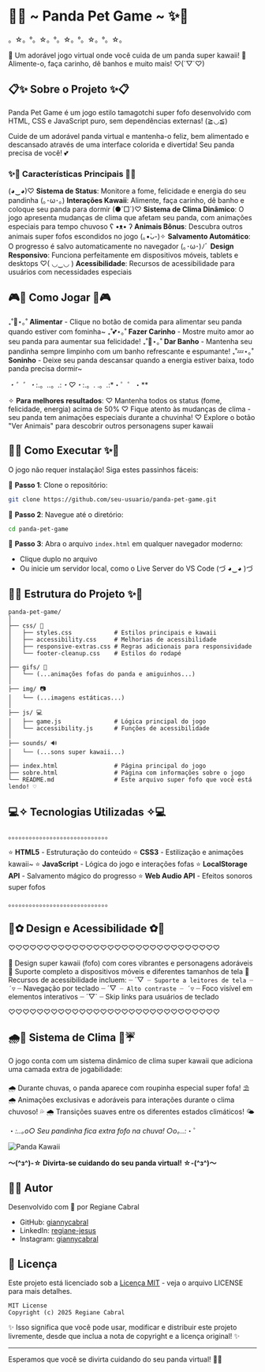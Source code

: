 # 🐼✨ ~ Panda Pet Game ~ ✨🐼

。☆。°。☆。°。☆。°。☆。°。☆。

🌸 Um adorável jogo virtual onde você cuida de um panda super kawaii! 🌸
Alimente-o, faça carinho, dê banhos e muito mais! ♡(´▽`♡)

## 📋✨ Sobre o Projeto ✨📋

Panda Pet Game é um jogo estilo tamagotchi super fofo desenvolvido com HTML, CSS e JavaScript puro, sem dependências externas! (≧◡≦) 

Cuide de um adorável panda virtual e mantenha-o feliz, bem alimentado e descansado através de uma interface colorida e divertida! Seu panda precisa de você! 💕

### ✨🌟 Características Principais 🌟✨

(◕‿◕)♡ **Sistema de Status**: Monitore a fome, felicidade e energia do seu pandinha
(｡･ω･｡) **Interações Kawaii**: Alimente, faça carinho, dê banho e coloque seu panda para dormir
(●´□`)♡ **Sistema de Clima Dinâmico**: O jogo apresenta mudanças de clima que afetam seu panda, com animações especiais para tempo chuvoso
ʕ •ᴥ• ʔ **Animais Bônus**: Descubra outros animais super fofos escondidos no jogo
(｡•̀ᴗ-)✧ **Salvamento Automático**: O progresso é salvo automaticamente no navegador
(｡･ω･)ﾉﾞ **Design Responsivo**: Funciona perfeitamente em dispositivos móveis, tablets e desktops
♡( ◡‿◡ ) **Acessibilidade**: Recursos de acessibilidade para usuários com necessidades especiais

## 🎮💖 Como Jogar 💖🎮

₊˚🍙⋆｡˚ **Alimentar** - Clique no botão de comida para alimentar seu panda quando estiver com fominha~
₊˚💕⋆｡˚ **Fazer Carinho** - Mostre muito amor ao seu panda para aumentar sua felicidade!
₊˚🚿⋆｡˚ **Dar Banho** - Mantenha seu pandinha sempre limpinho com um banho refrescante e espumante!
₊˚💤⋆｡˚ **Soninho** - Deixe seu panda descansar quando a energia estiver baixa, todo panda precisa dormir~

*・゜゜・*:.。..。.:*・♡・*:.。. .。.:*・゜゜・**

✧ **Para melhores resultados**:
♡ Mantenha todos os status (fome, felicidade, energia) acima de 50%
♡ Fique atento às mudanças de clima - seu panda tem animações especiais durante a chuvinha!
♡ Explore o botão "Ver Animais" para descobrir outros personagens super kawaii

## 🚀✨ Como Executar ✨🚀

O jogo não requer instalação! Siga estes passinhos fáceis:

🌸 **Passo 1**: Clone o repositório:
```bash
git clone https://github.com/seu-usuario/panda-pet-game.git
```

🌸 **Passo 2**: Navegue até o diretório:
```bash
cd panda-pet-game
```

🌸 **Passo 3**: Abra o arquivo `index.html` em qualquer navegador moderno:
- Clique duplo no arquivo
- Ou inicie um servidor local, como o Live Server do VS Code (づ ◕‿◕ )づ

## 🧩✨ Estrutura do Projeto ✨🧩

```
panda-pet-game/
│
├── css/ 🎨
│   ├── styles.css            # Estilos principais e kawaii
│   ├── accessibility.css     # Melhorias de acessibilidade
│   ├── responsive-extras.css # Regras adicionais para responsividade
│   └── footer-cleanup.css    # Estilos do rodapé
│
├── gifs/ 🌟
│   └── (...animações fofas do panda e amiguinhos...)
│
├── img/ 📷
│   └── (...imagens estáticas...)
│
├── js/ 💻
│   ├── game.js               # Lógica principal do jogo
│   └── accessibility.js      # Funções de acessibilidade
│
├── sounds/ 🔊
│   └── (...sons super kawaii...)
│
├── index.html                # Página principal do jogo
├── sobre.html                # Página com informações sobre o jogo
└── README.md                 # Este arquivo super fofo que você está lendo! ♡
```

## 💻✧ Tecnologias Utilizadas ✧💻

。。。。。。。。。。。。。。。。。。。。。。。。。。。。。

⭐ **HTML5** - Estruturação do conteúdo
⭐ **CSS3** - Estilização e animações kawaii~
⭐ **JavaScript** - Lógica do jogo e interações fofas
⭐ **LocalStorage API** - Salvamento mágico do progresso
⭐ **Web Audio API** - Efeitos sonoros super fofos

。。。。。。。。。。。。。。。。。。。。。。。。。。。。。

## 🎨✿ Design e Acessibilidade ✿🎨

♡♡♡♡♡♡♡♡♡♡♡♡♡♡♡♡♡♡♡♡♡♡♡♡♡♡♡♡♡♡

🌈 Design super kawaii (fofo) com cores vibrantes e personagens adoráveis
🌈 Suporte completo a dispositivos móveis e diferentes tamanhos de tela
🌈 Recursos de acessibilidade incluem:
  ┈ ´▽` ┈ Suporte a leitores de tela
  ┈ ´▽` ┈ Navegação por teclado
  ┈ ´▽` ┈ Alto contraste
  ┈ ´▽` ┈ Foco visível em elementos interativos
  ┈ ´▽` ┈ Skip links para usuários de teclado

♡♡♡♡♡♡♡♡♡♡♡♡♡♡♡♡♡♡♡♡♡♡♡♡♡♡♡♡♡♡

## 🌧️🌈 Sistema de Clima 🌈☔

O jogo conta com um sistema dinâmico de clima super kawaii que adiciona uma camada extra de jogabilidade:

🌧️ Durante chuvas, o panda aparece com roupinha especial super fofa! ⛱️
🌧️ Animações exclusivas e adoráveis para interações durante o clima chuvoso! 💦
🌧️ Transições suaves entre os diferentes estados climáticos! 🌤️

・*:..｡o○ Seu pandinha fica extra fofo na chuva! ○o｡..:*・゜

![Panda Kawaii](https://i.imgur.com/placeholder-kawaii-panda.gif)

**～(^з^)-☆ Divirta-se cuidando do seu panda virtual! ☆-(^з^)～**

## 👩‍💻 Autor

Desenvolvido com 💖 por Regiane Cabral

- GitHub: [giannycabral](https://github.com/giannycabral)
- LinkedIn: [regiane-jesus](https://www.linkedin.com/in/regiane-jesus/)
- Instagram: [giannycabral](https://www.instagram.com/giannycabral/)

## 📝 Licença

Este projeto está licenciado sob a [Licença MIT](LICENSE) - veja o arquivo LICENSE para mais detalhes.

```
MIT License
Copyright (c) 2025 Regiane Cabral
```

✨ Isso significa que você pode usar, modificar e distribuir este projeto livremente, desde que inclua a nota de copyright e a licença original! ✨

---

Esperamos que você se divirta cuidando do seu panda virtual! 🐼💖
